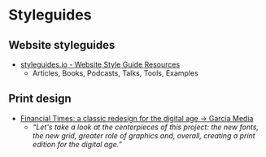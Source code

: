 # Styleguides


## Website styleguides

- [styleguides.io - Website Style Guide Resources](http://styleguides.io/)
  - Articles, Books, Podcasts, Talks, Tools, Examples



## Print design

- [Financial Times: a classic redesign for the digital age → García Media](http://garciamedia.com/blog/financial_times_a_classic_redesign_for_the_digital_age)
  - _“Let's take a look at the centerpieces of this project: the new fonts, the new grid, greater role of graphics and, overall, creating a print edition for the digital age.”_
